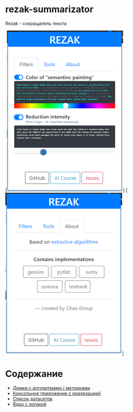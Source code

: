 # rezak-summarizator
Rezak - сокращатель текста

[![main-tab](demo/screenshots/screen_0.png)]
[![about-tab](demo/screenshots/screen_2.png)]

# Содержание
- [Демки с алгоритмами / метриками](demo)
- [Консольное приложение с реализацией](prototype_console)
- [Список датасетов](fixtures)
- [Ядро с логикой](core)

